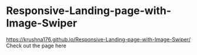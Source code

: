 # Responsive-Landing-page-with-Image-Swiper
https://krushna176.github.io/Responsive-Landing-page-with-Image-Swiper/ 
Check out the page here

